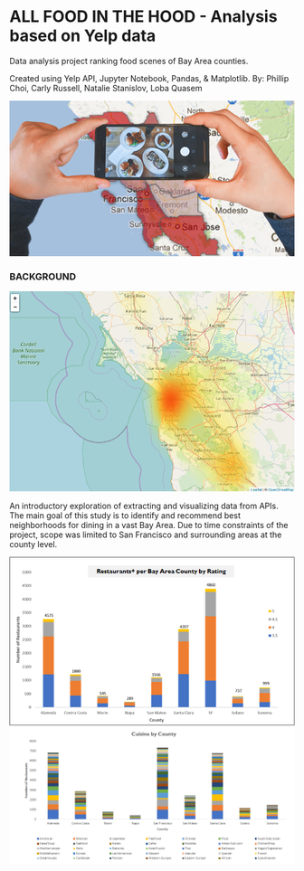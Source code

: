 # ALL FOOD IN THE HOOD - Analysis based on Yelp data

Data analysis project ranking food scenes of Bay Area counties.

Created using Yelp API, Jupyter Notebook, Pandas, & Matplotlib.
By: Phillip Choi, Carly Russell, Natalie Stanislov, Loba Quasem

![intro](Resources/Images/foodinthehood.png)

### BACKGROUND

![heatmap](Resources/Images/count_per_coord_yellow.PNG)

An introductory exploration of extracting and visualizing data from APIs. The main goal of this study is to identify and recommend best neighborhoods for dining in a vast Bay Area. Due to time constraints of the project, scope was limited to San Francisco and surrounding areas at the county level.

![rating](Resources/Images/rating.png)
![cuisine](Resources/Images/cuisine.png)
